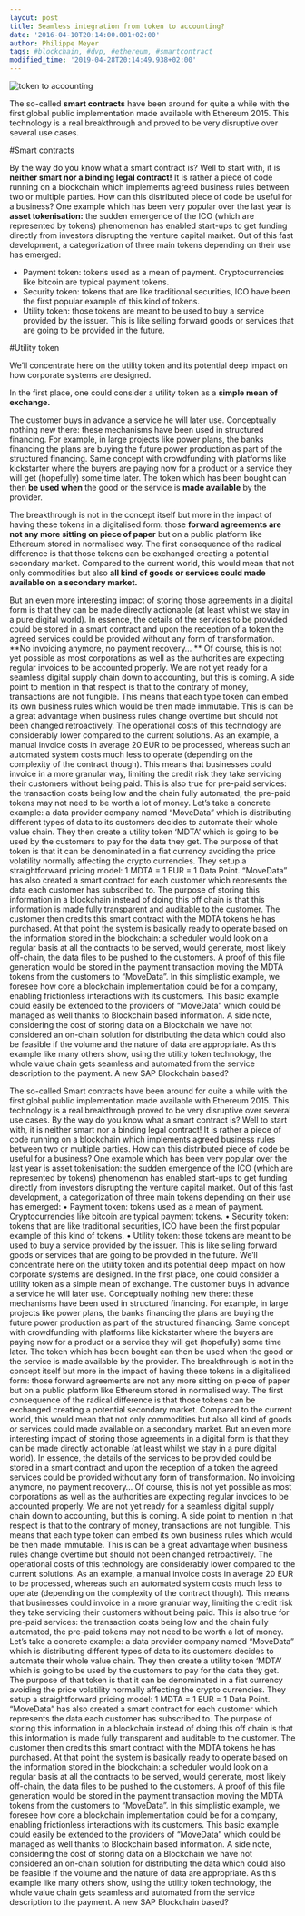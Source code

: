 ```yaml
---
layout: post
title: Seamless integration from token to accounting?
date: '2016-04-10T20:14:00.001+02:00'
author: Philippe Meyer
tags: #blockchain, #dvp, #ethereum, #smartcontract 
modified_time: '2019-04-28T20:14:49.938+02:00'
---
```

![token to accounting](https://PhilippeMeyer.github.io/docs/assets/images/tokenToAccounting.png)

The so-called **smart contracts** have been around for quite a while with the first global public implementation made available with Ethereum 2015. This technology is a real breakthrough and proved to be very disruptive over several use cases.

#Smart contracts

By the way do you know what a smart contract is? Well to start with, it is **neither smart nor a binding legal contract!** It is rather a piece of code running on a blockchain which implements agreed business rules between two or multiple parties.
How can this distributed piece of code be useful for a business? One example which has been very popular over the last year is **asset tokenisation:** the sudden emergence of the ICO (which are represented by tokens) phenomenon has enabled start-ups to get funding directly from investors disrupting the venture capital market. Out of this fast development, a categorization of three main tokens depending on their use has emerged:
* Payment token: tokens used as a mean of payment. Cryptocurrencies like bitcoin are typical payment tokens.
* Security token: tokens that are like traditional securities, ICO have been the first popular example of this kind of tokens.
* Utility token: those tokens are meant to be used to buy a service provided by the issuer. This is like selling forward goods or services that are going to be provided in the future.

#Utility token

We’ll concentrate here on the utility token and its potential deep impact on how corporate systems are designed.
  
  
In the first place, one could consider a utility token as a **simple mean of exchange.**
  
The customer buys in advance a service he will later use. Conceptually nothing new there: these mechanisms have been used in structured financing.
For example, in large projects like power plans, the banks financing the plans are buying the future power production as part of the structured financing.
Same concept with crowdfunding with platforms like kickstarter where the buyers are paying now for a product or a service they will get (hopefully) some time later. 
The token which has been bought can then **be used when** the good or the service is **made available** by the provider.
  
The breakthrough is not in the concept itself but more in the impact of having these tokens in a digitalised form: those **forward agreements are not any more sitting on piece of paper** but on a public platform like Ethereum stored in normalised way. 
The first consequence of the radical difference is that those tokens can be exchanged creating a potential secondary market. Compared to the current world, this would mean that not only commodities but also **all kind of goods or services could made available on a secondary market.** 
  
But an even more interesting impact of storing those agreements in a digital form is that they can be made directly actionable (at least whilst we stay in a pure digital world). In essence, the details of the services to be provided could be stored in a smart contract and upon the reception of a token the agreed services could be provided without any form of transformation. **No invoicing anymore, no payment recovery… **
Of course, this is not yet possible as most corporations as well as the authorities are expecting regular invoices to be accounted properly. We are not yet ready for a seamless digital supply chain down to accounting, but this is coming.
A side point to mention in that respect is that to the contrary of money, transactions are not fungible. This means that each type token can embed its own business rules which would be then made immutable. This is can be a great advantage when business rules change overtime but should not been changed retroactively. 
The operational costs of this technology are considerably lower compared to the current solutions. As an example, a manual invoice costs in average 20 EUR to be processed, whereas such an automated system costs much less to operate (depending on the complexity of the contract though). This means that businesses could invoice in a more granular way, limiting the credit risk they take servicing their customers without being paid.
This is also true for pre-paid services: the transaction costs being low and the chain fully automated, the pre-paid tokens may not need to be worth a lot of money.
Let’s take a concrete example: a data provider company named “MoveData” which is distributing different types of data to its customers decides to automate their whole value chain. They then create a utility token ‘MDTA’ which is going to be used by the customers to pay for the data they get. The purpose of that token is that it can be denominated in a fiat currency avoiding the price volatility normally affecting the crypto currencies. They setup a straightforward pricing model: 1 MDTA = 1 EUR = 1 Data Point.
“MoveData” has also created a smart contract for each customer which represents the data each customer has subscribed to. The purpose of storing this information in a blockchain instead of doing this off chain is that this information is made fully transparent and auditable to the customer. The customer then credits this smart contract with the MDTA tokens he has purchased.
At that point the system is basically ready to operate based on the information stored in the blockchain: a scheduler would look on a regular basis at all the contracts to be served, would generate, most likely off-chain, the data files to be pushed to the customers. A proof of this file generation would be stored in the payment transaction moving the MDTA tokens from the customers to “MoveData”.
In this simplistic example, we foresee how core a blockchain implementation could be for a company, enabling frictionless interactions with its customers. This basic example could easily be extended to the providers of “MoveData” which could be managed as well thanks to Blockchain based information.
A side note, considering the cost of storing data on a Blockchain we have not considered an on-chain solution for distributing the data which could also be feasible if the volume and the nature of data are appropriate.
As this example like many others show, using the utility token technology, the whole value chain gets seamless and automated from the service description to the payment. A new SAP Blockchain based? 

The so-called Smart contracts have been around for quite a while with the first global public implementation made available with Ethereum 2015. This technology is a real breakthrough proved to be very disruptive over several use cases.
By the way do you know what a smart contract is? Well to start with, it is neither smart nor a binding legal contract! It is rather a piece of code running on a blockchain which implements agreed business rules between two or multiple parties.
How can this distributed piece of code be useful for a business? One example which has been very popular over the last year is asset tokenisation: the sudden emergence of the ICO (which are represented by tokens) phenomenon has enabled start-ups to get funding directly from investors disrupting the venture capital market. Out of this fast development, a categorization of three main tokens depending on their use has emerged:
•	Payment token: tokens used as a mean of payment. Cryptocurrencies like bitcoin are typical payment tokens.
•	Security token: tokens that are like traditional securities, ICO have been the first popular example of this kind of tokens.
•	Utility token: those tokens are meant to be used to buy a service provided by the issuer. This is like selling forward goods or services that are going to be provided in the future.
We’ll concentrate here on the utility token and its potential deep impact on how corporate systems are designed.
In the first place, one could consider a utility token as a simple mean of exchange. The customer buys in advance a service he will later use. Conceptually nothing new there: these mechanisms have been used in structured financing. For example, in large projects like power plans, the banks financing the plans are buying the future power production as part of the structured financing. Same concept with crowdfunding with platforms like kickstarter where the buyers are paying now for a product or a service they will get (hopefully) some time later. The token which has been bought can then be used when the good or the service is made available by the provider.
The breakthrough is not in the concept itself but more in the impact of having these tokens in a digitalised form: those forward agreements are not any more sitting on piece of paper but on a public platform like Ethereum stored in normalised way. The first consequence of the radical difference is that those tokens can be exchanged creating a potential secondary market. Compared to the current world, this would mean that not only commodities but also all kind of goods or services could made available on a secondary market. 
But an even more interesting impact of storing those agreements in a digital form is that they can be made directly actionable (at least whilst we stay in a pure digital world). In essence, the details of the services to be provided could be stored in a smart contract and upon the reception of a token the agreed services could be provided without any form of transformation. No invoicing anymore, no payment recovery… Of course, this is not yet possible as most corporations as well as the authorities are expecting regular invoices to be accounted properly. We are not yet ready for a seamless digital supply chain down to accounting, but this is coming.
A side point to mention in that respect is that to the contrary of money, transactions are not fungible. This means that each type token can embed its own business rules which would be then made immutable. This is can be a great advantage when business rules change overtime but should not been changed retroactively. 
The operational costs of this technology are considerably lower compared to the current solutions. As an example, a manual invoice costs in average 20 EUR to be processed, whereas such an automated system costs much less to operate (depending on the complexity of the contract though). This means that businesses could invoice in a more granular way, limiting the credit risk they take servicing their customers without being paid.
This is also true for pre-paid services: the transaction costs being low and the chain fully automated, the pre-paid tokens may not need to be worth a lot of money.
Let’s take a concrete example: a data provider company named “MoveData” which is distributing different types of data to its customers decides to automate their whole value chain. They then create a utility token ‘MDTA’ which is going to be used by the customers to pay for the data they get. The purpose of that token is that it can be denominated in a fiat currency avoiding the price volatility normally affecting the crypto currencies. They setup a straightforward pricing model: 1 MDTA = 1 EUR = 1 Data Point.
“MoveData” has also created a smart contract for each customer which represents the data each customer has subscribed to. The purpose of storing this information in a blockchain instead of doing this off chain is that this information is made fully transparent and auditable to the customer. The customer then credits this smart contract with the MDTA tokens he has purchased.
At that point the system is basically ready to operate based on the information stored in the blockchain: a scheduler would look on a regular basis at all the contracts to be served, would generate, most likely off-chain, the data files to be pushed to the customers. A proof of this file generation would be stored in the payment transaction moving the MDTA tokens from the customers to “MoveData”.
In this simplistic example, we foresee how core a blockchain implementation could be for a company, enabling frictionless interactions with its customers. This basic example could easily be extended to the providers of “MoveData” which could be managed as well thanks to Blockchain based information.
A side note, considering the cost of storing data on a Blockchain we have not considered an on-chain solution for distributing the data which could also be feasible if the volume and the nature of data are appropriate.
As this example like many others show, using the utility token technology, the whole value chain gets seamless and automated from the service description to the payment. A new SAP Blockchain based? 

